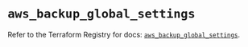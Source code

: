 # `aws_backup_global_settings`

Refer to the Terraform Registry for docs: [`aws_backup_global_settings`](https://registry.terraform.io/providers/hashicorp/aws/5.31.0/docs/resources/backup_global_settings).
